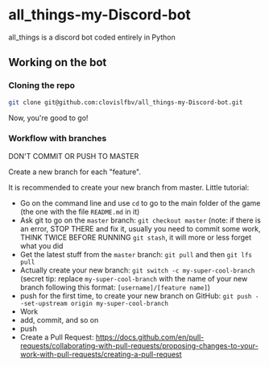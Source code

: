 # all_things-my-Discord-bot

all_things is a discord bot coded entirely in Python

## Working on the bot

### Cloning the repo

```sh
git clone git@github.com:clovislfbv/all_things-my-Discord-bot.git
```

Now, you're good to go!

### Workflow with branches

DON'T COMMIT OR PUSH TO MASTER

Create a new branch for each "feature".

It is recommended to create your new branch from master.
Little tutorial:
- Go on the command line and use `cd` to go to the main folder of the game (the one with the file `README.md` in it)
- Ask git to go on the `master` branch: `git checkout master` (note: if there is an error, STOP THERE and fix it, usually you need to commit some work, THINK TWICE BEFORE RUNNING `git stash`, it will more or less forget what you did
- Get the latest stuff from the `master` branch: `git pull` and then `git lfs pull`
- Actually create your new branch: `git switch -c my-super-cool-branch` (secret tip: replace `my-super-cool-branch` with the name of your new branch following this format: `[username]/[feature name]`)
- push for the first time, to create your new branch on GitHub: `git push --set-upstream origin my-super-cool-branch`
- Work
- add, commit, and so on
- push
- Create a Pull Request: https://docs.github.com/en/pull-requests/collaborating-with-pull-requests/proposing-changes-to-your-work-with-pull-requests/creating-a-pull-request
